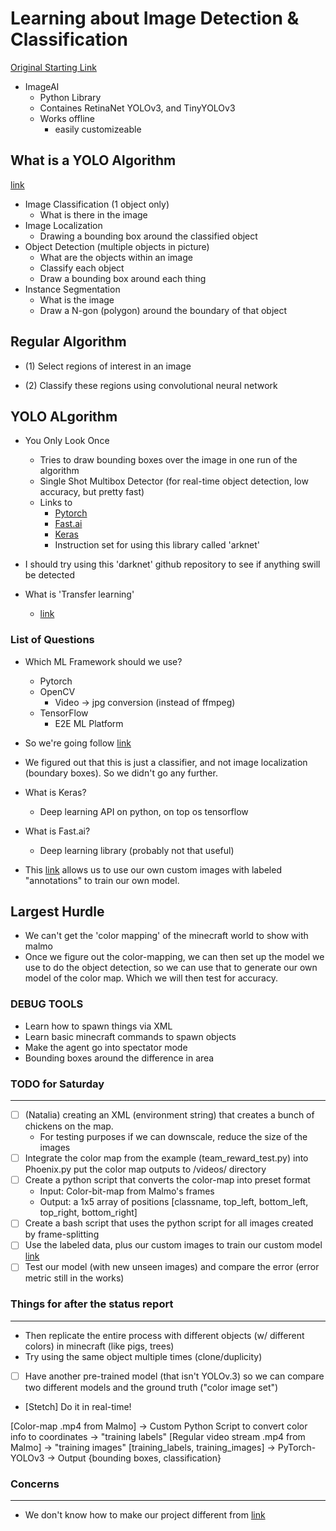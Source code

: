 
# Learning about Image Detection & Classification

[Original Starting Link](https://stackabuse.com/object-detection-with-imageai-in-python/)

* ImageAI
  * Python Library
  * Containes RetinaNet YOLOv3, and TinyYOLOv3
  * Works offline
    * easily customizeable

## What is a YOLO Algorithm

[link](https://appsilon.com/object-detection-yolo-algorithm/)

* Image Classification (1 object only)
  * What is there in the image
* Image Localization
  * Drawing a bounding box around the classified object
* Object Detection (multiple objects in picture)
  * What are the objects within an image
  * Classify each object
  * Draw a bounding box around each thing
* Instance Segmentation
  * What is the image
  * Draw a N-gon (polygon) around the boundary of that object

## Regular Algorithm

* (1) Select regions of interest in an image

* (2) Classify these regions using convolutional neural network

## YOLO ALgorithm

* You Only Look Once
  * Tries to draw bounding boxes over the image in one run of the algorithm
  * Single Shot Multibox Detector (for real-time object detection, low accuracy, but pretty fast)
  * Links to
    * [Pytorch](https://github.com/eriklindernoren/PyTorch-YOLOv3)
    * [Fast.ai](https://github.com/Mersive-Technologies/yolov3)
    * [Keras](https://github.com/experiencor/keras-yolo3)
    * Instruction set for using this library called 'arknet'

* I should try using this 'darknet' github repository to see if anything swill be detected
* What is 'Transfer learning'
  * [link](https://appsilon.com/transfer-learning-introduction/)

### List of Questions

* Which ML Framework should we use?
  * Pytorch
  * OpenCV
    * Video -> jpg conversion (instead of ffmpeg)
  * TensorFlow
    * E2E ML Platform

* So we're going follow  [link](https://appsilon.com/transfer-learning-introduction/) 
* We figured out that this is just a classifier, and not image localization (boundary boxes). So we didn't go any further.

* What is Keras?
  * Deep learning API on python, on top os tensorflow
* What is Fast.ai?
  * Deep learning library (probably not that useful)

* This [link](https://github.com/eriklindernoren/PyTorch-YOLOv3) allows us to use our own custom images with labeled "annotations" to train our own model.

## Largest Hurdle

* We can't get the 'color mapping' of the minecraft world to show with malmo
* Once we figure out the color-mapping, we can then set up the model we use to do the object detection, so we can use that to generate our own model of the color map. Which we will then test for accuracy.

### DEBUG TOOLS

* Learn how to spawn things via XML
* Learn basic minecraft commands to spawn objects
* Make the agent go into spectator mode
* Bounding boxes around the difference in area

### TODO for Saturday

---

* [ ] (Natalia) creating an XML (environment string) that creates a bunch of chickens on the map.
  * For testing purposes if we can downscale, reduce the size of the images
* [ ] Integrate the color map from the example (team_reward_test.py) into Phoenix.py put the color map outputs to /videos/ directory
* [ ] Create a python script that converts the color-map into preset format
  * Input: Color-bit-map from Malmo's frames
  * Output: a 1x5 array of positions [classname, top_left, bottom_left, top_right, bottom_right]
* [ ] Create a bash script that uses the python script for all images created by frame-splitting
* [ ] Use the labeled data, plus our custom images to train our custom model [link](https://github.com/eriklindernoren/PyTorch-YOLOv3)
* [ ] Test our model (with new unseen images) and compare the error (error metric still in the works)

### Things for after the status report

---

* Then replicate the entire process with different objects (w/ different colors) in minecraft (like pigs, trees)
* Try using the same object multiple times (clone/duplicity)
* [ ] Have another pre-trained model (that isn't YOLOv.3) so we can compare two different models and the ground truth ("color image set")
* [Stetch] Do it in real-time!

[Color-map .mp4 from Malmo] -> Custom Python Script to convert color info to coordinates -> "training labels"
[Regular video stream .mp4 from Malmo] -> "training images"
[training_labels, training_images] -> PyTorch-YOLOv3 -> Output {bounding boxes, classification}

### Concerns

---

* We don't know how to make our project different from [link](https://kevinjchen.github.io/MCSemanticSegmentation/status.html)
